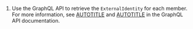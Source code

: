 1. Use the GraphQL API to retrieve the `ExternalIdentity` for each member. For more information, see [AUTOTITLE](/graphql/overview/about-the-graphql-api) and [AUTOTITLE](/graphql/reference/objects#externalidentity) in the GraphQL API documentation.
